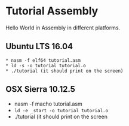# Tutorial Assembly

Hello World in Assembly in different platforms.

## Ubuntu LTS 16.04
	* nasm -f elf64 tutorial.asm
	* ld -s -o tutorial tutorial.o
	* ./tutorial (it should print on the screen)
	
## OSX Sierra 10.12.5
  * nasm -f macho tutorial.asm
  * `ld -e _start -o tutorial tutorial.o`
  * ./tutorial (it should print on the screen